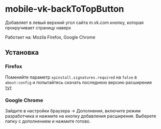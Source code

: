 # mobile-vk-backToTopButton

Добавляет в левый верхний угол сайта m.vk.com кнопку, которая прокручивает страницу наверх

Работает на: Mozila Firefox, Google Chrome 

## Установка

### Firefox

Поменяйте параметр `xpinstall.signatures.required` на `false` в `about:config` и попытайтесь скачать последнюю версию расширения [тут](https://github.com/Amchik/mobile-vk-backToTopButton/releases)

### Google Chrome
Зайдите в настройки браузера -> Дополнения, включите режим разработчика и нажмите на кнопку добавления расширения. Выберете папку с дополнением и нажмите готово.
